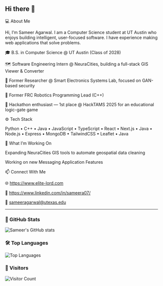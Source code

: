 ## Hi there 👋
💻 About Me

Hi, I’m Sameer Agarwal. I am a Computer Science student at UT Austin who enjoys building intelligent, user-focused software. I have experience making web applications that solve problems.

🎓 B.S. in Computer Science @ UT Austin (Class of 2028)

🗺️ Software Engineering Intern @ NeuraCities, building a full-stack GIS Viewer & Converter

🧠 Former Researcher @ Smart Electronics Systems Lab, focused on GAN-based security

🤖 Former FRC Robotics Programming Lead (C++)

🧩 Hackathon enthusiast — 1st place @ HackTAMS 2025 for an educational logic-gate game

⚙️ Tech Stack

Python • C++ • Java • JavaScript • TypeScript • React • Next.js • Java • Node.js • Express • MongoDB • TailwindCSS • Leaflet • Java 

🌱 What I’m Working On

Expanding NeuraCities GIS tools to automate geospatial data cleaning

Working on new Messaging Application Features 

📫 Connect With Me

🌐 https://www.elite-lord.com

💼 https://www.linkedin.com/in/sameera07/

📧 sameeragarwal@utexas.edu

---

### 🧩 GitHub Stats
![Sameer's GitHub stats](https://github-readme-stats.vercel.app/api?username=Elitelord&show_icons=true&theme=tokyonight)

### 🛠️ Top Languages
![Top Languages](https://github-readme-stats.vercel.app/api/top-langs/?username=Elitelord&layout=compact&theme=tokyonight)

### 🚀 Visitors
![Visitor Count](https://komarev.com/ghpvc/?username=Elitelord&color=brightgreen)
